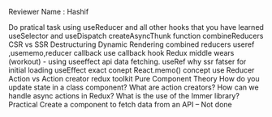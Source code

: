 Reviewer Name : Hashif 

Do pratical task using useReducer and all other hooks that you have learned
useSelector and useDispatch
createAsyncThunk function
combineReducers 
CSR vs SSR
Destructuring
Dynamic Rendering
combined reducers
useref ,usememo,reducer
callback
use callback hook
Redux middle wears
(workout) - using useeffect api data fetching.
useRef
why ssr fatser for initial loading
useEffect exact conept
React.memo() concept
use Reducer
Action vs Action creator
redux toolkit
Pure Component
Theory
How do you update state in a class component?
What are action creators?
How can we handle async actions in Redux?
What is the use of the Immer library?
Practical
Create a component to fetch data from an API –  Not done
